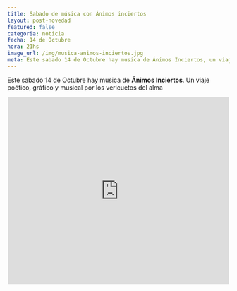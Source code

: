 ```yaml
---
title: Sabado de música con Ánimos inciertos
layout: post-novedad
featured: false
categoria: noticia
fecha: 14 de Octubre
hora: 21hs
image_url: /img/musica-animos-inciertos.jpg
meta: Este sabado 14 de Octubre hay musica de Ánimos Inciertos, un viaje poético, gráfico y musical por los vericuetos del alma
---
```


Este sabado 14 de Octubre hay musica de <b>Ánimos Inciertos</b>. Un viaje poético, gráfico y musical por los vericuetos del alma

<div style="text-align: center;">
	<iframe src="https://www.facebook.com/plugins/post.php?href=https%3A%2F%2Fwww.facebook.com%2Fpermalink.php%3Fstory_fbid%3D1921218158141758%26id%3D100007607774862%26substory_index%3D0&width=500" width="500" height="423" style="border:none;overflow:hidden" scrolling="no" frameborder="0" allowTransparency="true"></iframe>
</div>


